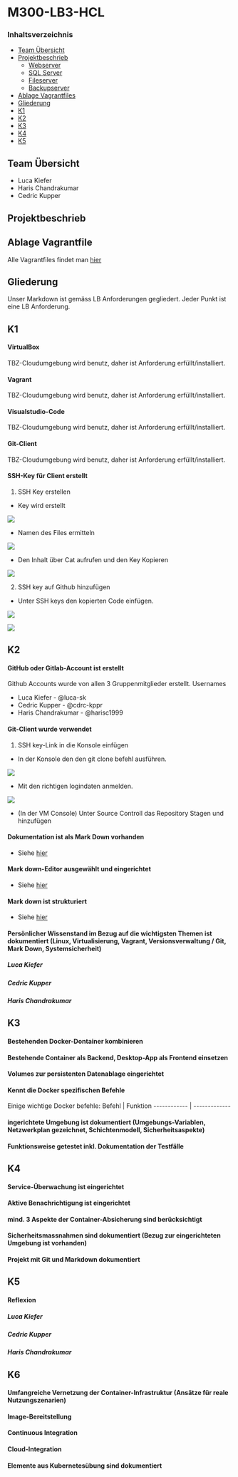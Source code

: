 # M300-LB3-HCL

### Inhaltsverzeichnis
* [Team  Übersicht]()
* [Projektbeschrieb]()
  * [Webserver]()
  * [SQL Server]()
  * [Fileserver]()
  * [Backupserver]()
* [Ablage Vagrantfiles]()
* [Gliederung]()
* [K1]()
* [K2]()
* [K3]()
* [K4]()
* [K5]()



## Team Übersicht
* Luca Kiefer
* Haris Chandrakumar
* Cedric Kupper

## Projektbeschrieb


## Ablage Vagrantfile
Alle Vagrantfiles findet man [hier](https://github.com/cdrc-kppr/M300-LB3-HCL/tree/master/Files)


## Gliederung
Unser Markdown ist gemäss LB Anforderungen gegliedert.
Jeder Punkt ist eine LB Anforderung.

## K1

#### VirtualBox
TBZ-Cloudumgebung wird benutz, daher ist Anforderung erfüllt/installiert.

#### Vagrant
TBZ-Cloudumgebung wird benutz, daher ist Anforderung erfüllt/installiert.

#### Visualstudio-Code
TBZ-Cloudumgebung wird benutz, daher ist Anforderung erfüllt/installiert.

#### Git-Client
TBZ-Cloudumgebung wird benutz, daher ist Anforderung erfüllt/installiert.

#### SSH-Key für Client erstellt
1. SSH Key erstellen 

  * Key wird erstellt

![](images/Bild1.png)

  * Namen des Files ermitteln

![](images/Bild2.png)

  * Den Inhalt über Cat aufrufen und den Key Kopieren

![](images/Bild3.png)
  
2. SSH key auf Github hinzufügen

  * Unter SSH keys den kopierten Code einfügen.

![](images/Bild4.png)

![](images/Bild5.png)

## K2
#### GitHub oder Gitlab-Account ist erstellt
Github Accounts wurde von allen 3 Gruppenmitglieder erstellt.
Usernames
* Luca Kiefer - @luca-sk  
* Cedric Kupper - @cdrc-kppr  
* Haris Chandrakumar - @harisc1999

#### Git-Client wurde verwendet
1. SSH key-Link in die Konsole einfügen

  * In der Konsole den den git clone befehl ausführen.

![](images/Bild6.png)
  
  * Mit den richtigen logindaten anmelden.

![](images/Bild7.png)

 * (In der VM Console) Unter Source Controll das Repository Stagen und hinzufügen


#### Dokumentation ist als Mark Down vorhanden
* Siehe [hier](https://github.com/cdrc-kppr/M300-KCL)


#### Mark down-Editor ausgewählt und eingerichtet
* Siehe [hier](https://github.com/cdrc-kppr/M300-KCL)

#### Mark down ist strukturiert
* Siehe [hier](https://github.com/cdrc-kppr/M300-KCL)

#### Persönlicher Wissenstand im Bezug auf die wichtigsten Themen ist dokumentiert (Linux, Virtualisierung, Vagrant, Versionsverwaltung / Git, Mark Down, Systemsicherheit)
##### Luca Kiefer


##### Cedric Kupper


##### Haris Chandrakumar



## K3
#### Bestehenden Docker-Dontainer kombinieren

#### Bestehende Container als Backend, Desktop-App als Frontend  einsetzen

#### Volumes zur persistenten Datenablage eingerichtet

#### Kennt die Docker spezifischen Befehle
Einige wichtige Docker befehle:
Befehl | Funktion
------------ | -------------


#### ingerichtete Umgebung ist dokumentiert (Umgebungs-Variablen, Netzwerkplan gezeichnet, Schichtenmodell, Sicherheitsaspekte)

#### Funktionsweise getestet inkl. Dokumentation der Testfälle



## K4
#### Service-Überwachung ist eingerichtet

#### Aktive Benachrichtigung ist eingerichtet

#### mind. 3 Aspekte der Container-Absicherung sind berücksichtigt

#### Sicherheitsmassnahmen sind dokumentiert (Bezug zur eingerichteten Umgebung ist vorhanden)

#### Projekt mit Git und Markdown dokumentiert


## K5

#### Reflexion
##### Luca Kiefer


##### Cedric Kupper


##### Haris Chandrakumar


## K6
#### Umfangreiche Vernetzung der Container-Infrastruktur (Ansätze für reale Nutzungszenarien)

#### Image-Bereitstellung

#### Continuous Integration

#### Cloud-Integration

#### Elemente aus Kubernetesübung sind dokumentiert

